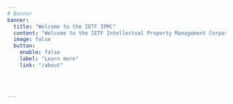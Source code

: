 ```yaml
---
# Banner
banner:
  title: "Welcome to the IETF IPMC"
  content: "Welcome to the IETF Intellectual Property Management Corporation website."
  image: false
  button:
    enable: false
    label: "Learn more"
    link: "/about"



 
---
```




